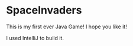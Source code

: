 # SpaceInvaders


This is my first ever Java Game! I hope you like it!

I used IntelliJ to build it.
